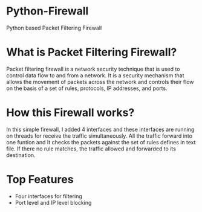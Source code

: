 # Python-Firewall
Python based Packet Filtering Firewall

# What is Packet Filtering Firewall?
Packet filtering firewall is a network security technique that is used to control data flow to and from a network. It is a security mechanism that allows the movement of packets across the network and controls their flow on the basis of a set of rules, protocols, IP addresses, and ports.

# How this Firewall works?
In this simple firewall, I added 4 interfaces and these interfaces are running on threads for receive the traffic simultaneously. All the traffic forward into one funtion and It checks the packets against the set of rules defines in text file. If there no rule matches, the traffic allowed and forwarded to its destination.

# Top Features
* Four interfaces for filtering
* Port level and IP level blocking
